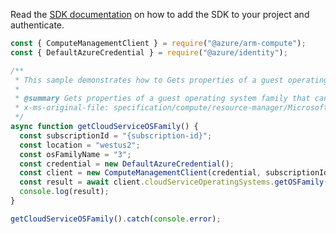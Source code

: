 Read the [SDK documentation](https://github.com/Azure/azure-sdk-for-js/blob/%40azure%2Farm-compute_18.0.0/sdk/compute/arm-compute/README.md) on how to add the SDK to your project and authenticate.

```javascript
const { ComputeManagementClient } = require("@azure/arm-compute");
const { DefaultAzureCredential } = require("@azure/identity");

/**
 * This sample demonstrates how to Gets properties of a guest operating system family that can be specified in the XML service configuration (.cscfg) for a cloud service.
 *
 * @summary Gets properties of a guest operating system family that can be specified in the XML service configuration (.cscfg) for a cloud service.
 * x-ms-original-file: specification/compute/resource-manager/Microsoft.Compute/stable/2021-03-01/examples/GetCloudServiceOSFamily.json
 */
async function getCloudServiceOSFamily() {
  const subscriptionId = "{subscription-id}";
  const location = "westus2";
  const osFamilyName = "3";
  const credential = new DefaultAzureCredential();
  const client = new ComputeManagementClient(credential, subscriptionId);
  const result = await client.cloudServiceOperatingSystems.getOSFamily(location, osFamilyName);
  console.log(result);
}

getCloudServiceOSFamily().catch(console.error);
```
